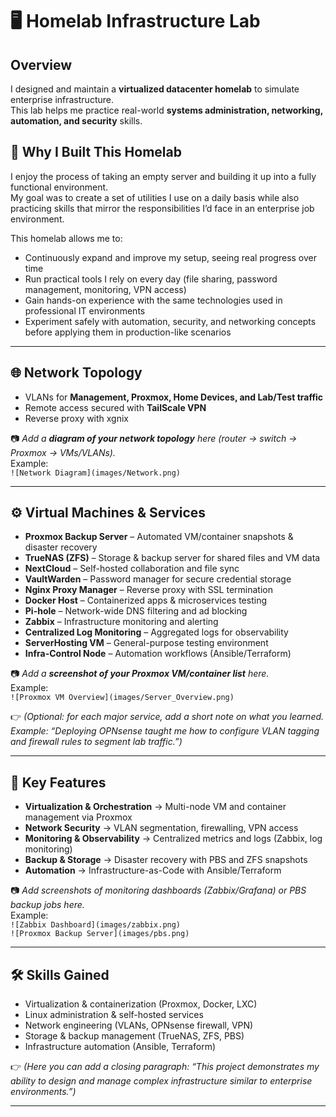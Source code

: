 # 🖥️ Homelab Infrastructure Lab

## Overview
I designed and maintain a **virtualized datacenter homelab** to simulate enterprise infrastructure.  
This lab helps me practice real-world **systems administration, networking, automation, and security** skills.

## 🎯 Why I Built This Homelab

I enjoy the process of taking an empty server and building it up into a fully functional environment.  
My goal was to create a set of utilities I use on a daily basis while also practicing skills that mirror the responsibilities I’d face in an enterprise job environment.  

This homelab allows me to:
- Continuously expand and improve my setup, seeing real progress over time  
- Run practical tools I rely on every day (file sharing, password management, monitoring, VPN access)  
- Gain hands-on experience with the same technologies used in professional IT environments  
- Experiment safely with automation, security, and networking concepts before applying them in production-like scenarios  

---

## 🌐 Network Topology

- VLANs for **Management, Proxmox, Home Devices, and Lab/Test traffic**  
- Remote access secured with **TailScale VPN**
- Reverse proxy with xgnix

📷 *Add a **diagram of your network topology** here (router → switch → Proxmox → VMs/VLANs).*  
Example:  
`![Network Diagram](images/Network.png)`

---

## ⚙️ Virtual Machines & Services
- **Proxmox Backup Server** – Automated VM/container snapshots & disaster recovery  
- **TrueNAS (ZFS)** – Storage & backup server for shared files and VM data  
- **NextCloud** – Self-hosted collaboration and file sync  
- **VaultWarden** – Password manager for secure credential storage  
- **Nginx Proxy Manager** – Reverse proxy with SSL termination  
- **Docker Host** – Containerized apps & microservices testing  
- **Pi-hole** – Network-wide DNS filtering and ad blocking  
- **Zabbix** – Infrastructure monitoring and alerting  
- **Centralized Log Monitoring** – Aggregated logs for observability  
- **ServerHosting VM** – General-purpose testing environment  
- **Infra-Control Node** – Automation workflows (Ansible/Terraform)

📷 *Add a **screenshot of your Proxmox VM/container list** here.*  
Example:  
`![Proxmox VM Overview](images/Server_Overview.png)`

👉 *(Optional: for each major service, add a short note on what you learned. Example: “Deploying OPNsense taught me how to configure VLAN tagging and firewall rules to segment lab traffic.”)*

---

## 🔑 Key Features
- **Virtualization & Orchestration** → Multi-node VM and container management via Proxmox  
- **Network Security** → VLAN segmentation, firewalling, VPN access  
- **Monitoring & Observability** → Centralized metrics and logs (Zabbix, log monitoring)  
- **Backup & Storage** → Disaster recovery with PBS and ZFS snapshots  
- **Automation** → Infrastructure-as-Code with Ansible/Terraform

📷 *Add screenshots of monitoring dashboards (Zabbix/Grafana) or PBS backup jobs here.*  
Example:  
`![Zabbix Dashboard](images/zabbix.png)`  
`![Proxmox Backup Server](images/pbs.png)`

---

## 🛠️ Skills Gained
- Virtualization & containerization (Proxmox, Docker, LXC)  
- Linux administration & self-hosted services  
- Network engineering (VLANs, OPNsense firewall, VPN)  
- Storage & backup management (TrueNAS, ZFS, PBS)  
- Infrastructure automation (Ansible, Terraform)

👉 *(Here you can add a closing paragraph: “This project demonstrates my ability to design and manage complex infrastructure similar to enterprise environments.”)*

---
